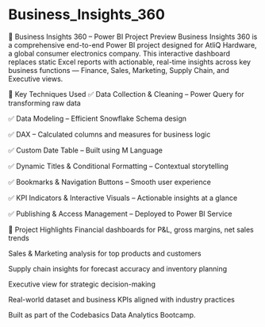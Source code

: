 # Business_Insights_360

🚀 Business Insights 360 – Power BI Project Preview
Business Insights 360 is a comprehensive end-to-end Power BI project designed for AtliQ Hardware, a global consumer electronics company.
This interactive dashboard replaces static Excel reports with actionable, real-time insights across key business functions — Finance, Sales, Marketing, Supply Chain, and Executive views.

📌 Key Techniques Used
✅ Data Collection & Cleaning – Power Query for transforming raw data

✅ Data Modeling – Efficient Snowflake Schema design

✅ DAX – Calculated columns and measures for business logic

✅ Custom Date Table – Built using M Language

✅ Dynamic Titles & Conditional Formatting – Contextual storytelling

✅ Bookmarks & Navigation Buttons – Smooth user experience

✅ KPI Indicators & Interactive Visuals – Actionable insights at a glance

✅ Publishing & Access Management – Deployed to Power BI Service

🎯 Project Highlights
Financial dashboards for P&L, gross margins, net sales trends

Sales & Marketing analysis for top products and customers

Supply chain insights for forecast accuracy and inventory planning

Executive view for strategic decision-making

Real-world dataset and business KPIs aligned with industry practices



Built as part of the Codebasics Data Analytics Bootcamp.
